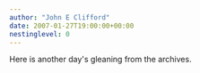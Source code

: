 ```yaml
---
author: "John E Clifford"
date: 2007-01-27T19:00:00+00:00
nestinglevel: 0
---
```

Here is another day's gleaning from the archives.